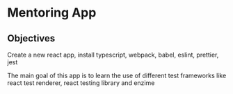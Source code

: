 # Mentoring App

## Objectives

Create a new react app, install typescript, webpack, babel, eslint, prettier, jest

The main goal of this app is to learn the use of different test frameworks like react test renderer, react testing library and enzime
